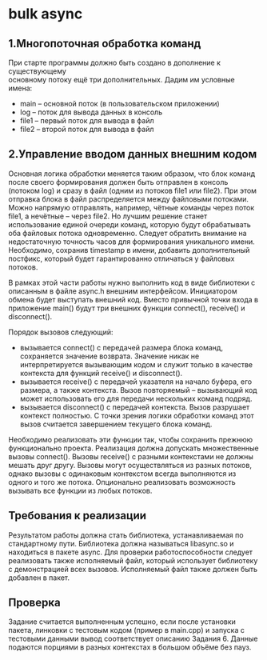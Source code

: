 # bulk async

## 1.Многопоточная обработка команд

При старте программы должно быть создано в дополнение к существующему\
основному потоку ещё три дополнительных. Дадим им условные имена:

- main – основной поток (в пользовательском приложении)
- log  – поток для вывода данных в консоль
- file1 – первый поток для вывода в файл
- file2 – второй поток для вывода в файл

## 2.Управление вводом данных внешним кодом

Основная логика обработки меняется таким образом, что блок команд после 
своего формирования должен быть отправлен в консоль (потоком log) и
сразу в файл (одним из потоков file1 или file2). При этом отправка блока
в файл распределяется между файловыми потоками.
Можно напрямую отправлять, например, чётные команды через поток file1,
а нечётные – через file2. Но лучшим решение станет использование единой
очереди команд, которую будут обрабатывать оба файловых потока одновременно.
Следует обратить внимание на недостаточную точность часов для формирования
уникального имени. Необходимо, сохранив timestamp в имени, добавить дополнительный
постфикс, который будет гарантированно отличаться у файловых потоков.

В рамках этой части работы нужно выполнить код в виде библиотеки с описанным в 
файле async.h внешним интерфейсом. Инициатором обмена будет выступать внешний код.
Вместо привычной точки входа в приложение main() будут три внешних функции
connect(), receive() и disconnect().

Порядок вызовов следующий:
- вызывается connect() с передачей размера блока команд, сохраняется значение возврата.
  Значение никак не интерпретируется вызывающим кодом и служит только в качестве контекста
  для функций receive() и disconnect().
- вызывается receive() c передачей указателя на начало буфера, его размера, а также 
  контекста. Вызов повторяемый – вызывающий код может использовать его для передачи 
  нескольких команд подряд.
- вызывается disconnect() с передачей контекста. Вызов разрушает контекст полностью.
  С точки зрения логики обработки команд этот вызов считается завершением текущего блока команд.

Необходимо реализовать эти функции так, чтобы сохранить прежнюю функционально проекта.
Реализация должна допускать множественные вызовы connect(). Вызовы receive() с
разными контекстами не должны мешать друг другу. Вызовы могут осуществляться из 
разных потоков, однако вызовы с одинаковым контекстом всегда выполняются из одного и 
того же потока. Опционально реализовать возможность вызывать все функции из любых 
потоков.

## Требования к реализации

Результатом работы должна стать библиотека, устанавливаемая по стандартному пути.
Библиотека должна называться libasync.so и находиться в пакете async. Для проверки 
работоспособности следует реализовать также исполняемый файл, который использует 
библиотеку с демонстрацией всех вызовов. Исполняемый файл также должен быть добавлен
в пакет.

## Проверка
Задание считается выполненным успешно, если после установки пакета, линковки с тестовым
кодом (пример в main.cpp) и запуска с тестовыми данными вывод соответствует описанию 
Задания 6. Данные подаются порциями в разных контекстах в большом объёме без пауз.
